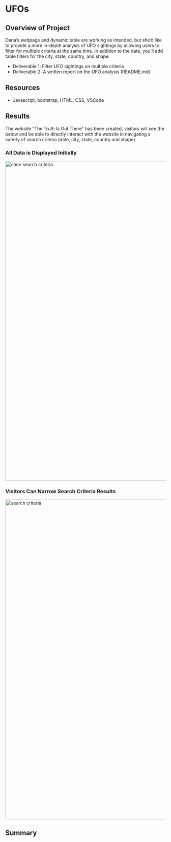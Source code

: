 # UFOs

## Overview of Project 
Dana’s webpage and dynamic table are working as intended, but she’d like to provide a more in-depth analysis of UFO sightings by allowing users to filter for multiple criteria at the same time. In addition to the date, you’ll add table filters for the city, state, country, and shape.

- Deliverable 1: Filter UFO sightings on multiple criteria
- Deliverable 2: A written report on the UFO analysis (README.md)

## Resources
- Javascript, bootstrap, HTML, CSS, VSCode

## Results
The website "The Truth Is Out There" has been created, visitors will see the below and be able to directly interact with the website in navigating a variety of search criteria (date, city, state, country and shape).

### All Data is Displayed Initially
<img width="1000" alt="clear search criteria" src="https://user-images.githubusercontent.com/104927745/187085901-bbca52f2-54b2-40fc-b672-ea14995c445b.PNG">

### Visitors Can Narrow Search Criteria Results
<img width="1000" alt="search criteria" src="https://user-images.githubusercontent.com/104927745/187085911-c7588322-61c4-4e0d-8c47-6e73686f84a1.PNG">

## Summary
